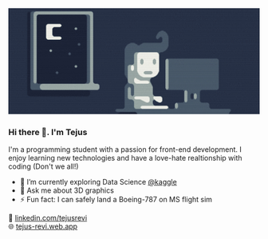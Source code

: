 <img src="https://github.com/tejusrevi/tejusrevi/blob/master/hero.gif" width=1080/>

### Hi there 👋. I'm Tejus

I'm a programming student with a passion for front-end development. I enjoy learning new technologies and have a love-hate realtionship with coding (Don't we all!)
- 🌱 I’m currently exploring Data Science <a href="https://www.kaggle.com/tejusrevi" target="_blank">@kaggle</a>    
- 💬 Ask me about 3D graphics
- ⚡ Fun fact: I can safely land a Boeing-787 on MS flight sim

🤵 <a href="https://www.linkedin.com/in/tejusrevi/" target="_blank">linkedin.com/tejusrevi</a>  
🌐 <a href="https://tejus-revi.web.app/" target="_blank">tejus-revi.web.app</a> 
